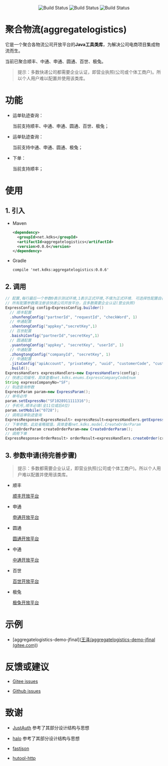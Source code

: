 <p align="center">
 <img src="https://gitee.com/fuzui/aggregatelogistics/badge/star.svg?theme=dark" alt="Build Status">
 <img src="https://img.shields.io/github/stars/fuzui/aggregatelogistics.svg?style=social" alt="Build Status">
 <img src="https://img.shields.io/badge/aggregatelogistics-0.0.6-brightgreen" alt="Build Status">
</p>

# 聚合物流(aggregatelogistics)

它是一个聚合各物流公司开放平台的**Java工具类库**，为解决公司电商项目集成物流而生。

当前已聚合顺丰、中通、申通、圆通、百世、极兔。

> 提示：多数快递公司都需要企业认证，即营业执照(公司或个体工商户)。所以个人用户难以配置并使用该类库。

# 功能

* 运单轨迹查询：

  当前支持顺丰、中通、申通、圆通、百世、极兔；

* 运单轨迹查询：

  当前支持中通、申通、圆通、极兔；

* 下单：

  当前支持顺丰；

# 使用

## 1. 引入

* Maven

  ```xml
  <dependency>
  	<groupId>net.kdks</groupId>
  	<artifactId>aggregatelogistics</artifactId>
  	<version>0.0.6</version>
  </dependency>
  ```

* Gradle

  ```
  compile 'net.kdks:aggregatelogistics:0.0.6'
  ```

## 2. 调用

```java
// 配置,每行最后一个参数0表示测试环境,1表示正式环境,不填为正式环境. 可选择性配置自己所需的快递公司
// 所有配置参数需注册该快递公司开放平台，且多数需要企业认证(营业执照)
ExpressConfig config=ExpressConfig.builder()
  // 顺丰配置
  .shunfengConfig("partnerId", "requestId", "checkWord", 1)
  // 申通配置
  .shentongConfig("appkey","secretKey",1)
  // 百世配置
  .baishiConfig("partnerId","secretKey",1)
  // 圆通配置
  .yuantongConfig("appkey", "secretKey", "userId", 1)
  // 中通配置
  .zhongtongConfig("companyId", "secretKey", 1)
  // 中通配置
  .jituConfig("apiAccount", "privateKey", "uuid", "customerCode", "customerPwd", 1)
  .build();
ExpressHandlers expressHandlers=new ExpressHandlers(config);
// 快递公司编号，具体查看net.kdks.enums.ExpressCompanyCodeEnum
String expressCompanyNo="SF";
// 轨迹查询参数
ExpressParam param=new ExpressParam();
// 单号必传
param.setExpressNo("SF1028911111316");
// 手机号,顺丰必填(全11位或后4位)
param.setMobile("0728");
// 调用运单轨迹查询
ExpressResponse<ExpressResult> expressResult=expressHandlers.getExpressInfo(param,"SF");
// 下单参数，此处省略赋值，具体查看net.kdks.model.CreateOrderParam
CreateOrderParam createOrderParam=new CreateOrderParam();
// 调用下单
ExpressResponse<OrderResult> orderResult=expressHandlers.createOrder(createOrderParam,"SF");
```



## 3. 参数申请(待完善步骤)

> 提示：多数都需要企业认证，即营业执照(公司或个体工商户)。所以个人用户难以配置并使用该类库。

* 顺丰

  [顺丰开放平台](http://qiao.sf-express.com/)

* 申通

  [申通开放平台](https://open.sto.cn/)

* 圆通

  [圆通开放平台](http://open.yto.net.cn/)

* 中通

  [中通开放平台](https://zop.zto.com/)

* 百世

  [百世开放平台](https://open.800best.com/)

* 极兔

  [极兔开放平台](https://open.jtexpress.com.cn/)

# 示例

* [aggregatelogistics-demo-jfinal]([王泽/aggregatelogistics-demo-jfinal (gitee.com)](https://gitee.com/fuzui/aggregatelogistics-demo-jfinal))

# 反馈或建议

* [Gitee issues](https://gitee.com/fuzui/aggregatelogistics/issues)

* [Github issues](https://github.com/fuzui/aggregatelogistics/issues)

# 致谢

* [JustAuth](小而全而美的第三方登录开源组件)  参考了其部分设计结构与思想
* [halo](https://github.com/halo-dev/halo)  参考了其部分设计结构与思想
* [fastjson](https://github.com/alibaba/fastjson)

* [hutool-http](https://gitee.com/loolly/hutool)